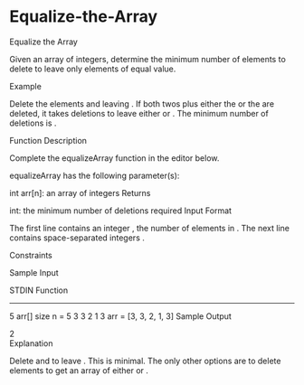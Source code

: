 # Equalize-the-Array
Equalize the Array

Given an array of integers, determine the minimum number of elements to delete to leave only elements of equal value.

Example


Delete the  elements  and  leaving . If both twos plus either the  or the  are deleted, it takes  deletions to leave either  or . The minimum number of deletions is .

Function Description

Complete the equalizeArray function in the editor below.

equalizeArray has the following parameter(s):

int arr[n]: an array of integers
Returns

int: the minimum number of deletions required
Input Format

The first line contains an integer , the number of elements in .
The next line contains  space-separated integers .

Constraints

Sample Input

STDIN       Function
-----       --------
5           arr[] size n = 5
3 3 2 1 3   arr = [3, 3, 2, 1, 3]
Sample Output

2   
Explanation

Delete  and  to leave . This is minimal. The only other options are to delete  elements to get an array of either  or .
